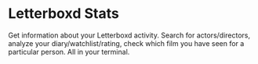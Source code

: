 # Letterboxd Stats

Get information about your Letterboxd activity. Search for actors/directors, analyze your diary/watchlist/rating, check which film you have seen for a particular person. All in your terminal.
